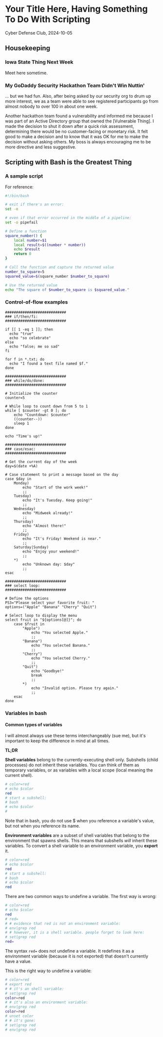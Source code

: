 # Your Title Here, Having Something To Do With Scripting

Cyber Defense Club, 2024-10-05

## Housekeeping

### Iowa State Thing Next Week

Meet here sometime.

### My GoDaddy Security Hackathon Team Didn't Win Nuttin'

... but we had fun. Also, after being asked by our security org to drum up more interest, we as a team were able to see registered participants go from almost nobody to over 100 in about one week.

Another hackathon team found a vulnerability and informed me because I was part of an Active Directory group that owned the [Vulnerable Thing]. I made the decision to shut it down after a quick risk assessment, determining there would be no customer-facing or monetary risk. It felt good to make a decision and to know that it was OK for me to make the decision without asking others. My boss is always encouraging me to be more directive and less suggestive.

## Scripting with Bash is the Greatest Thing

### A sample script

For reference:

```bash
#!/bin/bash

# exit if there's an error:
set -e 

# even if that error occurred in the middle of a pipeline:
set -o pipefail

# Define a function
square_number() {
    local number=$1
    local result=$((number * number))
    echo $result
    return 0
}

# Call the function and capture the returned value
number_to_square=5
squared_value=$(square_number $number_to_square)

# Use the returned value
echo "The square of $number_to_square is $squared_value."


```

### Control-of-flow examples

```
############################
### if/then/fi:
############################

if [[ 1 -eq 1 ]]; then
  echo "true"
  echo "so celebrate"
else
  echo "false; me so sad"
fi

for f in *.txt; do
  echo "I found a text file named $f."
done

############################
### while/do/done:
############################

# Initialize the counter
counter=5

# While loop to count down from 5 to 1
while [ $counter -gt 0 ]; do
    echo "Countdown: $counter"
    ((counter--))
    sleep 1
done

echo "Time's up!"

############################
### case/esac:
############################

# Get the current day of the week
day=$(date +%A)

# Case statement to print a message based on the day
case $day in
    Monday)
        echo "Start of the work week!"
        ;;
    Tuesday)
        echo "It's Tuesday. Keep going!"
        ;;
    Wednesday)
        echo "Midweek already!"
        ;;
    Thursday)
        echo "Almost there!"
        ;;
    Friday)
        echo "It's Friday! Weekend is near."
        ;;
    Saturday|Sunday)
        echo "Enjoy your weekend!"
        ;;
    *)
        echo "Unknown day: $day"
        ;;
esac

############################
### select loop:
############################

# Define the options
PS3="Please select your favorite fruit: "
options=("Apple" "Banana" "Cherry" "Quit")

# Select loop to display the menu
select fruit in "${options[@]}"; do
    case $fruit in
        "Apple")
            echo "You selected Apple."
            ;;
        "Banana")
            echo "You selected Banana."
            ;;
        "Cherry")
            echo "You selected Cherry."
            ;;
        "Quit")
            echo "Goodbye!"
            break
            ;;
        *)
            echo "Invalid option. Please try again."
            ;;
    esac
done

```

### Variables in bash

#### Common types of variables

I will almost always use these terms interchangeably (sue me), but it's important to keep the difference in mind at all times.

**TL;DR**

**Shell variables** belong to the currently-executing shell only. Subshells (child processes) do not inherit these variables. You can think of them as temporary variables, or as variables with a local scope (local meaning the current shell).

```bash
# color=red
# echo $color
red
# start a subshell:
# bash
# echo $color
#
```

Note that in bash, you do not use $ when you reference a variable's value, but not when you reference its name.

**Environment variables** are a subset of shell variables that belong to the environment that spawns shells. This means that subshells *will* inherit these variables. To convert a shell variable to an environment variable, you **export** it.

```bash
# color=red
# echo $color
red
# start a subshell:
# bash
# echo $color
red
```

There are two common ways to undefine a variable. The first way is wrong:

```bash
# color=red
# echo $color
red
# red=
# # evidence that red is not an environment variable:
# env|grep red
# # however, it is a shell variable. people forget to look here:
# set|grep red
red=
```

The syntax `red=` does not undefine a variable. It redefines it as a environment variable (because it is not exported) that doesn't currently have a value.

This is the right way to undefine a variable:

```bash
# color=red
# export red
# # it's an shell variable:
# set|grep red
color=red
# # it's also an environment variable:
# env|grep red
color=red
# unset color
# # it's gone:
# set|grep red
# env|grep red
```
